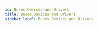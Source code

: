 ```yaml
---
id: Buses-Devices-and-Drivers
title: Buses Devices and Drivers
sidebar_label: Buses Devices and Drivers
---
```



#
